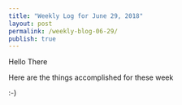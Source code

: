 ```yaml
---
title: "Weekly Log for June 29, 2018"
layout: post
permalink: /weekly-blog-06-29/
publish: true
---
```


Hello There

Here are the things accomplished for these week

:-)